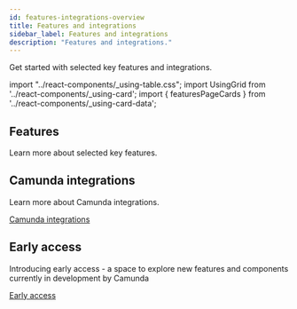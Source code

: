 ```yaml
---
id: features-integrations-overview
title: Features and integrations
sidebar_label: Features and integrations
description: "Features and integrations."
---
```


Get started with selected key features and integrations.

import "../react-components/\_using-table.css";
import UsingGrid from '../react-components/\_using-card';
import { featuresPageCards } from '../react-components/\_using-card-data';

## Features

Learn more about selected key features.

<UsingGrid using={featuresPageCards} />

## Camunda integrations

Learn more about Camunda integrations.

<p><a href="../../camunda-integrations/overview/" class="link-arrow">Camunda integrations</a></p>

## Early access

Introducing early access - a space to explore new features and components currently in development by Camunda

<p><a href="../../early-access/overview/" class="link-arrow">Early access</a></p>
